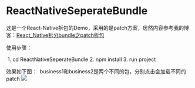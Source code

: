 # ReactNativeSeperateBundle
这是一个React-Native拆包的Demo，采用的是patch方案，居然内容参考我的博客：[React_Native拆分bundle之patch拆包
](https://njafei.github.io/2017/04/06/React-Native-Seperate-Bundle/)


使用步骤：

  1. cd ReactNativeSeperateBundle
  2. npm install
  3. run project

效果如下图：
  business1和business2是两个不同的包，分别点击会加载不同的patch
  ![](http://on0hv7n2x.bkt.clouddn.com/%E6%8B%86%E5%8C%85%E7%A4%BA%E6%84%8F%E5%9B%BE.gif)
  
 
